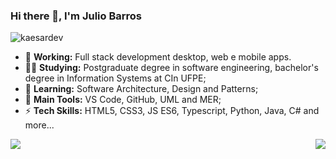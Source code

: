 ### Hi there 👋, I'm Julio Barros

<p align="left"> <img src="https://komarev.com/ghpvc/?username=kaesardev&label=Profile%20views&color=0e75b6&style=flat" alt="kaesardev" /> </p>

- 🔭 **Working:** Full stack development desktop, web e mobile apps.
- 👨‍🎓 **Studying:** Postgraduate degree in software engineering, bachelor's degree in Information Systems at CIn UFPE;
- 🌱 **Learning:** Software Architecture, Design and Patterns;
- 🎒 **Main Tools:** VS Code, GitHub, UML and MER;
- ⚡ **Tech Skills:** HTML5, CSS3, JS ES6, Typescript, Python, Java, C# and more...

<a href="https://github.com/kaesardev/kaesardev">
  <img align = "left" src = "https://github-readme-stats.vercel.app/api/top-langs/?username=kaesardev" />
</a>

<a href="https://github.com/kaesardev/kaesardev">
  <img align = "right" src = "https://github-readme-stats.vercel.app/api?username=kaesardev&show**icons=true" />
</a>

